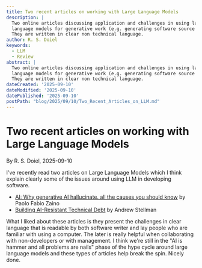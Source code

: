 ```yaml
---
title: Two recent articles on working with Large Language Models
description: |
  Two online articles discussing application and challenges in using large
  language models for generative work (e.g. generating software source code).
  They are written in clear non technical language.
author: R. S. Doiel
keywords:
  - LLM
  - Review
abstract: |
  Two online articles discussing application and challenges in using large
  language models for generative work (e.g. generating software source code).
  They are written in clear non technical language.
dateCreated: '2025-09-10'
dateModified: '2025-09-10'
datePublished: '2025-09-10'
postPath: "blog/2025/09/10/Two_Recent_Articles_on_LLM.md"
---
```


# Two recent articles on working with Large Language Models

By R. S. Doiel, 2025-09-10

I've recently read two articles on Large Language Models which I think explain clearly some of the issues around using LLM in developing software.

- [AI: Why generative AI hallucinate. all the causes you should know](https://paolozaino.wordpress.com/2025/09/09/ai-why-generative-ai-hallucinates-all-the-causes-you-should-know/) by Paolo Fabio Zaino
- [Building AI-Resistant Technical Debt](https://www.oreilly.com/radar/building-ai-resistant-technical-debt/) by Andrew Stellman

What I liked about these articles is they present the challenges in clear language that is readable by both software writer and lay people who are familiar with using a computer. The later is really helpful when collaborating with non-developers or with management. I think we're still in the "AI is hammer and all problems are nails" phase of the hype cycle around large language models and these types of articles help break the spin. Nicely done.
